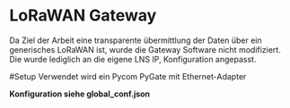 LoRaWAN Gateway
===================
Da Ziel der Arbeit eine transparente übermittlung der Daten über ein generisches LoRaWAN ist, wurde die Gateway Software nicht modifiziert.
Die wurde lediglich an die eigene LNS IP, Konfiguration angepasst.


#Setup
Verwendet wird ein Pycom PyGate mit Ethernet-Adapter

**Konfiguration siehe global_conf.json**

